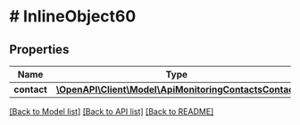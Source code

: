# # InlineObject60

## Properties

Name | Type | Description | Notes
------------ | ------------- | ------------- | -------------
**contact** | [**\OpenAPI\Client\Model\ApiMonitoringContactsContact**](ApiMonitoringContactsContact.md) |  |

[[Back to Model list]](../../README.md#models) [[Back to API list]](../../README.md#endpoints) [[Back to README]](../../README.md)
